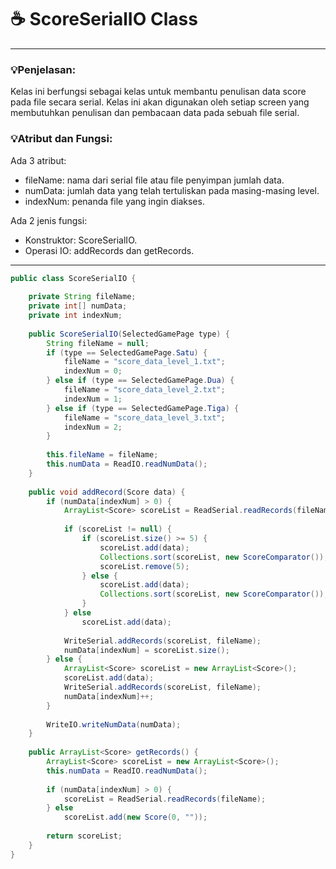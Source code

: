 # ☕️ ScoreSerialIO Class

****
### 💡Penjelasan:
Kelas ini berfungsi sebagai kelas untuk membantu penulisan data score pada file secara serial.
Kelas ini akan digunakan oleh setiap screen yang membutuhkan penulisan dan pembacaan data pada sebuah file serial.

### 💡Atribut dan Fungsi:
Ada 3 atribut:   
- fileName: nama dari serial file atau file penyimpan jumlah data.
- numData: jumlah data yang telah tertuliskan pada masing-masing level.
- indexNum: penanda file yang ingin diakses.

Ada 2 jenis fungsi:   
- Konstruktor: ScoreSerialIO.
- Operasi IO: addRecords dan getRecords.

****

```java
public class ScoreSerialIO {
	
	private String fileName;
	private int[] numData;
	private int indexNum;
	
	public ScoreSerialIO(SelectedGamePage type) {
		String fileName = null;
		if (type == SelectedGamePage.Satu) {
			fileName = "score_data_level_1.txt";
			indexNum = 0;
		} else if (type == SelectedGamePage.Dua) {
			fileName = "score_data_level_2.txt";
			indexNum = 1;
		} else if (type == SelectedGamePage.Tiga) {
			fileName = "score_data_level_3.txt";
			indexNum = 2;
		}
		
		this.fileName = fileName;
		this.numData = ReadIO.readNumData();
	}
	
	public void addRecord(Score data) {
		if (numData[indexNum] > 0) {
			ArrayList<Score> scoreList = ReadSerial.readRecords(fileName);
			
			if (scoreList != null) {
				if (scoreList.size() >= 5) {
					scoreList.add(data);
					Collections.sort(scoreList, new ScoreComparator());
					scoreList.remove(5);
				} else {
					scoreList.add(data);
					Collections.sort(scoreList, new ScoreComparator());
				}
			} else
				scoreList.add(data);
			
			WriteSerial.addRecords(scoreList, fileName);
			numData[indexNum] = scoreList.size();
		} else {
			ArrayList<Score> scoreList = new ArrayList<Score>();
			scoreList.add(data);
			WriteSerial.addRecords(scoreList, fileName);
			numData[indexNum]++;
		}
		
		WriteIO.writeNumData(numData);
	}
	
	public ArrayList<Score> getRecords() {
		ArrayList<Score> scoreList = new ArrayList<Score>();
		this.numData = ReadIO.readNumData();
		
		if (numData[indexNum] > 0) {
			scoreList = ReadSerial.readRecords(fileName);
		} else
			scoreList.add(new Score(0, ""));
		
		return scoreList;
	}
}
```